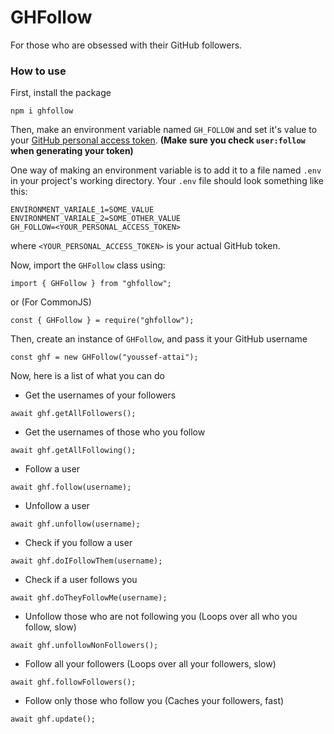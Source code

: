 # GHFollow

For those who are obsessed with their GitHub followers.

### How to use

First, install the package

```
npm i ghfollow
```

Then, make an environment variable named `GH_FOLLOW` and set it's value to your [GitHub personal access token](https://docs.github.com/en/authentication/keeping-your-account-and-data-secure/creating-a-personal-access-token). **(Make sure you check `user:follow` when generating your token)**

One way of making an environment variable is to add it to a file named `.env` in your project's working directory. Your `.env` file should look something like this:

```
ENVIRONMENT_VARIALE_1=SOME_VALUE
ENVIRONMENT_VARIALE_2=SOME_OTHER_VALUE
GH_FOLLOW=<YOUR_PERSONAL_ACCESS_TOKEN>
```

where `<YOUR_PERSONAL_ACCESS_TOKEN>` is your actual GitHub token.

Now, import the `GHFollow` class using:

```
import { GHFollow } from "ghfollow";
```

or (For CommonJS)

```
const { GHFollow } = require("ghfollow");
```

Then, create an instance of `GHFollow`, and pass it your GitHub username

```
const ghf = new GHFollow("youssef-attai");
```

Now, here is a list of what you can do

- Get the usernames of your followers

```
await ghf.getAllFollowers();
```

- Get the usernames of those who you follow

```
await ghf.getAllFollowing();
```

- Follow a user

```
await ghf.follow(username);
```

- Unfollow a user

```
await ghf.unfollow(username);
```

- Check if you follow a user

```
await ghf.doIFollowThem(username);
```

- Check if a user follows you

```
await ghf.doTheyFollowMe(username);
```

- Unfollow those who are not following you (Loops over all who you follow, slow)

```
await ghf.unfollowNonFollowers();
```

- Follow all your followers (Loops over all your followers, slow)

```
await ghf.followFollowers();
```

- Follow only those who follow you (Caches your followers, fast)

```
await ghf.update();
```
